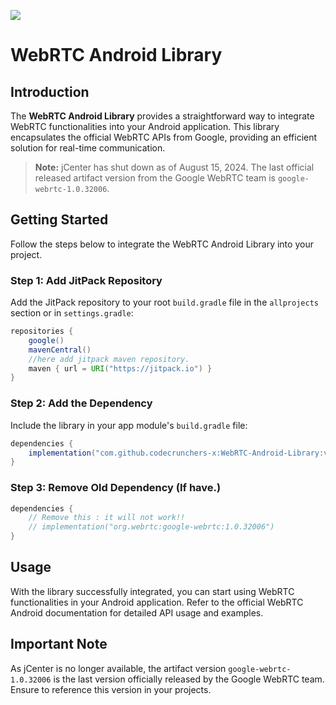 [![](https://jitpack.io/v/codecrunchers-x/WebRTC-Android-Library.svg)](https://jitpack.io/#codecrunchers-x/WebRTC-Android-Library)
# WebRTC Android Library
## Introduction

The **WebRTC Android Library** provides a straightforward way to integrate WebRTC functionalities into your Android application. This library encapsulates the official WebRTC APIs from Google, providing an efficient solution for real-time communication.

> **Note:** jCenter has shut down as of August 15, 2024. The last official released artifact version from the Google WebRTC team is `google-webrtc-1.0.32006`.

## Getting Started

Follow the steps below to integrate the WebRTC Android Library into your project.

### Step 1: Add JitPack Repository

Add the JitPack repository to your root `build.gradle` file in the `allprojects` section  or in `settings.gradle`:

```groovy
repositories {
    google()
    mavenCentral()
    //here add jitpack maven repository.
    maven { url = URI("https://jitpack.io") }
}
```

### Step 2: Add the Dependency

Include the library in your app module's `build.gradle` file:

```groovy
dependencies {
    implementation("com.github.codecrunchers-x:WebRTC-Android-Library:v1.0.32006")
}
```

### Step 3: Remove Old Dependency (If have.)
```groovy
dependencies {
    // Remove this : it will not work!!
    // implementation("org.webrtc:google-webrtc:1.0.32006")
}
```

## Usage

With the library successfully integrated, you can start using WebRTC functionalities in your Android application. Refer to the official WebRTC Android documentation for detailed API usage and examples.

## Important Note

As jCenter is no longer available, the artifact version `google-webrtc-1.0.32006` is the last version officially released by the Google WebRTC team. Ensure to reference this version in your projects.
